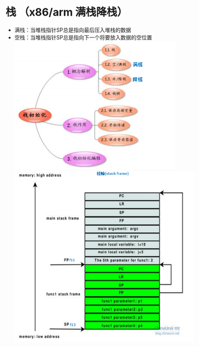# 栈 （x86/arm 满栈降栈）
- 满栈：当堆栈指针SP总是指向最后压入堆栈的数据
- 空栈：当堆栈指针SP总是指向下一个将要放入数据的空位置
![](../photo/Pasted%20image%2020230425144344.png)
![](../photo/Pasted%20image%2020230425144707.png)

